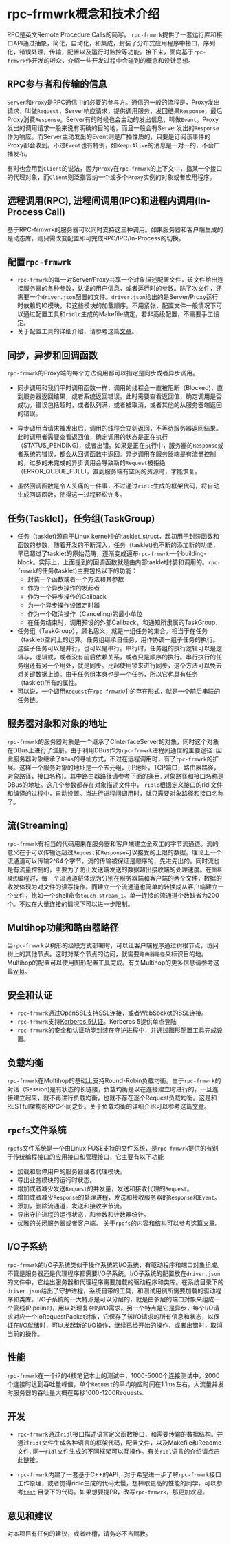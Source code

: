 # rpc-frmwrk概念和技术介绍
RPC是英文Remote Procedure Calls的简写。 `rpc-frmwrk`提供了一套运行库和接口API通过抽象，简化，自动化，和集成，封装了分布式应用程序中接口，序列化，错误处理，传输，配置以及运行时监控等功能。接下来，面向基于`rpc-frmwrk`作开发的听众，介绍一些开发过程中会碰到的概念和设计思想。

## RPC参与者和传输的信息
`Server`和`Proxy`是RPC通信中的必要的参与方。通信的一般的流程是，Proxy发出请求，叫做`Request`，Server响应请求，提供调用服务，发回结果`Response`，最后Proxy消费`Response`。Server有的时候也会主动的发出信息，叫做`Event`。Proxy发出的调用请求一般来说有明确的目的地，而且一般会有Server发出的`Response`作为响应。而Server主动发出的Event则是广播性质的，只要是订阅该事件的Proxy都会收到。不过`Event`也有特例，如`Keep-Alive`的消息是一对一的，不会广播发布。

有时也会用到`Client`的说法，因为`Proxy`在`rpc-frmwrk`的上下文中，指某一个接口的代理对象，而`Client`则泛指容纳一个或多个`Proxy`实例的对象或者应用程序。

## 远程调用(RPC), 进程间调用(IPC)和进程内调用(In-Process Call)
基于RPC-frmwrk的服务器可以同时支持这三种调用。如果服务器和客户端生成的是动态库，则只需改变配置即可完成RPC/IPC/In-Process的切换。

## 配置`rpc-frmwrk`
* `rpc-frmwrk`的每一对Server/Proxy共享一个对象描述配置文件，该文件给出连接服务器的各种参数，认证的用户信息，或者运行时的参数。除了次文件，还需要一个`driver.json`配置的文件。`driver.json`给出的是Server/Proxy运行时依赖的IO模块，和这些模块的加载顺序。不用紧张，配置文件一般情况下可以通过配置工具和`ridlc`生成的Makefile搞定，若非高级配置，不需要手工设定。
* 关于配置工具的详细介绍，请参考这篇[文章](https://github.com/zhiming99/rpc-frmwrk/tree/master/tools#rpc-router-config-tool)。

## 同步，异步和回调函数
`rpc-frmwrk`的Proxy端的每个方法调用都可以指定是同步或者异步调用。
* 同步调用和我们平时调用函数一样，调用的线程会一直被阻断（Blocked)，直到服务器返回结果，或者系统返回错误。此时需要查看返回值，确定调用是否成功。错误包括超时，或者队列满，或者被取消，或者其他的从服务器端返回的错误。

* 异步调用当请求被发出后，调用的线程会立刻返回，不等待服务器返回结果。此时调用者需要查看返回值，确定调用的状态是正在执行（STATUS_PENDING)，或者出错。如果是正在执行中，服务器的`Response`或者系统的错误，都会从回调函数中返回。异步调用在服务器端是有流量控制的，过多的未完成的异步调用会导致新的`Request`被拒绝（ERROR_QUEUE_FULL)，直到服务端有空闲的资源时，才能恢复。

* 虽然回调函数是令人头痛的一件事，不过通过`ridlc`生成的框架代码，将自动生成回调函数，使得这一过程轻松许多。

## 任务(Tasklet)，任务组(TaskGroup)
* 任务（tasklet)源自于Linux kernel中的tasklet_struct，起初用于封装函数和函数的参数，随着开发的不断深入，任务（tasklet)也不断的添加新的功能，早已超过了tasklet的原始范畴，逐渐变成遍布`rpc-frmwrk`一个building-block。实际上，上面提到的回调函数就是由内部tasklet封装和调用的。`rpc-frmwrk`的任务(tasklet)主要包括以下的功能：
    * 封装一个函数或者一个方法和其参数
    * 作为一个异步操作的发起者
    * 作为一个异步操作的Callback
    * 为一个异步操作设置定时器
    * 作为一个取消操作（Canceling)的最小单位
    * 在任务结束时，调用预设的外部Callback，和通知所隶属的TaskGroup.
* 任务组（TaskGroup），顾名思义，就是一组任务的集合。相当于在任务（tasklet)空间上的运算。任务组继承自任务，用作协调一组子任务的执行。这些子任务可以是并行，也可以是串行。串行时，任务组的执行逻辑可以是逻辑与，逻辑或，或者没有前后依赖关系，或者只是顺序的执行。串行执行的任务组还有另一个用处，就是同步。比起使用锁来进行同步，这个方法可以免去对关键数据上锁。由于任务组本身也是一个任务，所以它也具有任务（tasklet)所有的属性。
* 可以说，一个调用`Request`在`rpc-frmwrk`中的存在形式，就是一个前后串联的任务链。

## 服务器对象和对象的地址
`rpc-frmwrk`的服务器对象是一个继承了CInterfaceServer的对象，同时这个对象在DBus上进行了注册。由于利用DBus作为`rpc-frmwrk`进程间通信的主要途径. 因此服务器对象继承了`DBus`的寻址方式，不过在远程调用时，有了`rpc-frmwrk`的扩展。这样一个服务对象的地址是一个五元组，{IP地址，TCP端口，路由器路径，对象路径，接口名称}。其中路由器路径请参考下面的条目. 对象路径和接口名称是DBus的地址。这几个参数都存在对象描述文件中， `ridlc`根据定义接口的ridl文件和编译的过程中，自动设置。当进行进程间调用时，就只需要对象路径和接口名称了。

## 流(Streaming)

`rpc-frmwrk`有相当的代码用来在服务器和客户端建立全双工的字节流通道。流的意义在于可以传输远超过`Request`和`Response`可以接受的上限的数据。理论上一个流通道可以传输2^64个字节。流的传输被保证是顺序的，先进先出的。同时流也是有流量控制的，主要为了防止发送端发送的数据超出接收端的处理速度。在`简易模式`编程时，每一个流通道将体现为分别在服务器端和客户端的两个文件，数据的收发体现为对文件的读写操作。而建立一个流通道也简单的转换成从客户端建立一个文件，比如一个shell命令`touch stream_1`。单一连接的流通道个数缺省为200个。不过在大量连接的情况下可以进一步限制。

## Multihop功能和路由器路径
当`rpc-frmwrk`以树形的级联方式部署时，可以让客户端程序通过树根节点，访问树上的其他节点。这时对某个节点的访问，就需要`路由器路径`来标识目的地。Multihop的配置可以使用图形配置工具完成。有关Multihop的更多信息请参考这篇[wiki](https://github.com/zhiming99/rpc-frmwrk/wiki/Introduction-of-Multihop-support)。

## 安全和认证

* `rpc-frmwrk`通过OpenSSL支持[SSL连接](https://github.com/zhiming99/rpc-frmwrk/blob/master/rpc/sslport/Readme.md)，或者[WebSocket](https://github.com/zhiming99/rpc-frmwrk/blob/master/rpc/wsport/Readme.md)的SSL连接。
* `rpc-frmwrk`支持[Kerberos 5认证](https://github.com/zhiming99/rpc-frmwrk/blob/master/rpc/security/README.md)。Kerberos 5提供单点登陆
* `rpc-frmwrk`的安全和认证功能封装在守护进程中，并通过图形配置工具完成设置。

## 负载均衡
`rpc-frmwrk`在Multihop的基础上支持Round-Robin负载均衡。由于`rpc-frmwrk`的对话（Session)是有状态的长链接，负载均衡是以在连接建立时进行的，一旦连接建立起来，就不再进行负载均衡，也就不存在逐个Request负载均衡。这是和RESTful架构的RPC不同之处。关于负载均衡的详细介绍可以参考这篇[文章](https://github.com/zhiming99/rpc-frmwrk/wiki/Introduction-of-Multihop-support#node-redundancyload-balance)。

## `rpcfs`文件系统
`rpcfs`文件系统是一个由Linux FUSE支持的文件系统，是`rpc-frmwrk`提供的有别于传统编程接口的应用接口和管理接口，它主要有以下功能   
* 加载和启停用户的服务器或者代理模块。
* 导出业务模块的运行时状态。
* 增加或者减少发送`Request`的并发量，发送和接收代理的`Request`。
* 增加或者减少`Response`的处理进程，发送和接收服务器的`Response`和`Event`。
* 添加，删除流通道，发送和接收字节流。
* 导出守护进程的运行状态，和参数和计数器统计。
* 优雅的关闭服务器或者客户端。
关于`rpcfs`的内容和结构可以参考这篇[文章](https://github.com/zhiming99/rpc-frmwrk/blob/master/fuse/README.md)。

## I/O子系统
`rpc-frmwrk`的I/O子系统类似于操作系统的I/O系统，有驱动程序和端口对象组成。不管是服务器还是代理程序都需要I/O子系统。I/O子系统的配置放在`driver.json`的文件中，它给出服务器和代理程序需要加载的驱动程序和类库。在系统目录下的`driver.json`给出了守护进程，系统自带的工具，和测试用例所需要加载的驱动程序和类库。I/O子系统的一大特点是可以分层的，就是由多层的端口对象来组成一个管线(Pipeline)，用以处理复杂的I/O需求。另一个特点是它是异步，每个I/O请求对应一个IoRequestPacket对象，它保存了该I/O请求的所有信息和状态，以保证在I/O就绪时，可以发起新的I/O操作，继续已经开始的操作，或者出错时，取消当前的操作。

## 性能
`rpc-frmwrk`在一个i7的4核笔记本上的测试中，1000-5000个连接测试中，2000个连接时达到吞吐量峰值，单个`Request`的平均响应时间在1.1ms左右。大流量并发时服务器的吞吐量大概在每秒1000-1200Requests.

## 开发
* `rpc-frmwrk`通过`ridl`接口描述语言定义函数接口，和需要传输的数据结构。并通过`ridl`文件生成各种语言的框架代码，配置文件，以及Makefile和Readme文件. 同一`ridl`文件生成的不同框架可以互操作。有关`ridl`语言的介绍请点击此[链接](https://github.com/zhiming99/rpc-frmwrk/tree/master/ridl)。

* `rpc-frmwrk`内建了一套基于C++的API，对于希望进一步了解`rpc-frmwrk`接口工作原理，或者觉得ridlc生成的代码太慢，想榨取更高的性能的同学，可以参考[`test`](https://github.com/zhiming99/rpc-frmwrk/tree/master/test)
目录下的代码。如果想要提PR，改写`rpc-frmwrk`，那更加欢迎。

## 意见和建议
对本项目有任何的建议，或者吐槽，请务必不吝赐教。


